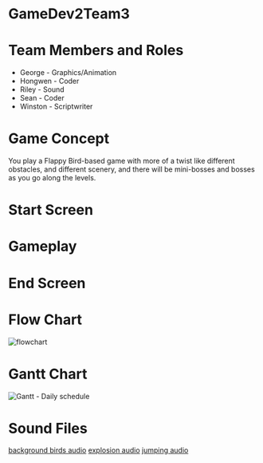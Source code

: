 # GameDev2Team3

# Team Members and Roles
* George - Graphics/Animation
* Hongwen - Coder
* Riley - Sound
* Sean - Coder
* Winston - Scriptwriter
  
# Game Concept
You play a Flappy Bird-based game with more of a twist like different obstacles, and different scenery, and there will be mini-bosses and bosses as you go along the levels.
# Start Screen
# Gameplay
# End Screen
# Flow Chart
![flowchart](https://github.com/user-attachments/assets/786a6b0f-55d5-4e69-8f90-b929a96d257b)
# Gantt Chart
![Gantt - Daily schedule](https://github.com/user-attachments/assets/f3fb9ab8-18c7-4135-86e5-0407c4cf045a)
# Sound Files
[background birds audio](https://github.com/seanroberts216/GameDev2Team3/blob/main/assets/pigeons-flying-6351.mp3)
[explosion audio](https://github.com/seanroberts216/GameDev2Team3/blob/main/assets/explosion-91872.mp3)
[jumping audio](https://github.com/seanroberts216/GameDev2Team3/blob/main/assets/cartoon-jump-6462.mp3)

